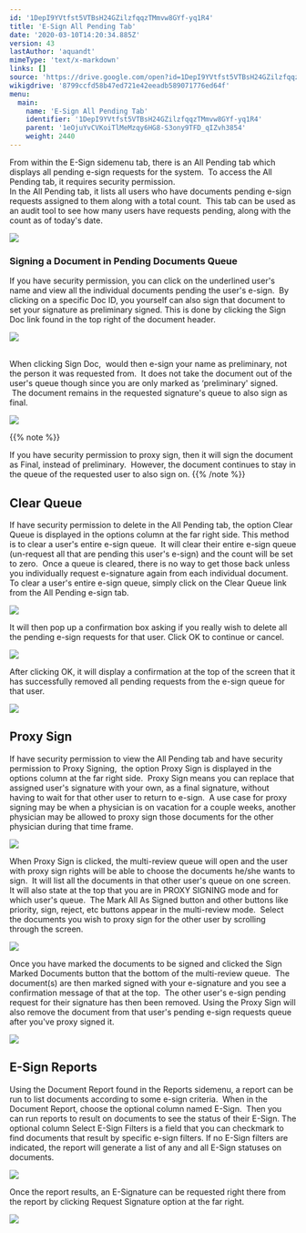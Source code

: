 ```yaml
---
id: '1DepI9YVtfst5VTBsH24GZilzfqqzTMmvw8GYf-yq1R4'
title: 'E-Sign All Pending Tab'
date: '2020-03-10T14:20:34.885Z'
version: 43
lastAuthor: 'aquandt'
mimeType: 'text/x-markdown'
links: []
source: 'https://drive.google.com/open?id=1DepI9YVtfst5VTBsH24GZilzfqqzTMmvw8GYf-yq1R4'
wikigdrive: '8799ccfd58b47ed721e42eeadb589071776ed64f'
menu:
  main:
    name: 'E-Sign All Pending Tab'
    identifier: '1DepI9YVtfst5VTBsH24GZilzfqqzTMmvw8GYf-yq1R4'
    parent: '1eOjuYvCVKoiTlMeMzqy6HG8-S3ony9TFD_qIZvh3854'
    weight: 2440
---
```

From within the E-Sign sidemenu tab, there is an All Pending tab which displays all pending e-sign requests for the system.  To access the All Pending tab, it requires security permission.  
In the All Pending tab, it lists all users who have documents pending e-sign requests assigned to them along with a total count.  This tab can be used as an audit tool to see how many users have requests pending, along with the count as of today's date.

  
![](../e-sign-all-pending-tab.assets/100002010000049D0000010AF587E8340CDC71BD.png)  


  
### **Signing a Document in Pending Documents Queue**  
  
If you have security permission, you can click on the underlined user's name and view all the individual documents pending the user's e-sign.  By clicking on a specific Doc ID, you yourself can also sign that document to set your signature as preliminary signed. This is done by clicking the Sign Doc link found in the top right of the document header.

  
![](../e-sign-all-pending-tab.assets/10000201000004C2000000CAB176B42E83E95935.png)  
 

When clicking Sign Doc,  would then e-sign your name as preliminary, not the person it was requested from.  It does not take the document out of the user's queue though since you are only marked as ‘preliminary' signed.  The document remains in the requested signature's queue to also sign as final.

  
![](../e-sign-all-pending-tab.assets/10000201000005520000009B0BB3F1BF2A888C21.png)  


{{% note %}}

If you have security permission to proxy sign, then it will sign the document as Final, instead of preliminary.  However, the document continues to stay in the queue of the requested user to also sign on.
{{% /note %}}

  
## **Clear Queue**  

If have security permission to delete in the All Pending tab, the option Clear Queue is displayed in the options column at the far right side.
This method is to clear a user's entire e-sign queue.  It will clear their entire e-sign queue (un-request all that are pending this user's e-sign) and the count will be set to zero.  Once a queue is cleared, there is no way to get those back unless you individually request e-signature again from each individual document.
To clear a user's entire e-sign queue, simply click on the Clear Queue link from the All Pending e-sign tab.

  
![](../e-sign-all-pending-tab.assets/1000020100000420000000ED7150BBE30B5ADAC8.png)  


It will then pop up a confirmation box asking if you really wish to delete all the pending e-sign requests for that user. Click OK to continue or cancel.

  
![](../e-sign-all-pending-tab.assets/10000201000003F800000163F9255CDE8F159226.png)  


After clicking OK, it will display a confirmation at the top of the screen that it has successfully removed all pending requests from the e-sign queue for that user.

  
![](../e-sign-all-pending-tab.assets/1000020100000411000000ECEAD5FB0790C5E36A.png)  


  
## **Proxy Sign**  

If have security permission to view the All Pending tab and have security permission to Proxy Signing,  the option Proxy Sign is displayed in the options column at the far right side.  Proxy Sign means you can replace that assigned user's signature with your own, as a final signature, without having to wait for that other user to return to e-sign.  A use case for proxy signing may be when a physician is on vacation for a couple weeks, another physician may be allowed to proxy sign those documents for the other physician during that time frame.

  
![](../e-sign-all-pending-tab.assets/10000201000003B9000000D84F44A2C4290678E8.png)  


When Proxy Sign is clicked, the multi-review queue will open and the user with proxy sign rights will be able to choose the documents he/she wants to sign.  It will list all the documents in that other user's queue on one screen. It will also state at the top that you are in PROXY SIGNING mode and for which user's queue.  The Mark All As Signed button and other buttons like priority, sign, reject, etc buttons appear in the multi-review mode.  Select the documents you wish to proxy sign for the other user by scrolling through the screen.

  
![](../e-sign-all-pending-tab.assets/10000201000004A0000001AF96FD7A2CFEDE90C6.png)  


Once you have marked the documents to be signed and clicked the Sign Marked Documents button that the bottom of the multi-review queue.  The document(s) are then marked signed with your e-signature and you see a confirmation message of that at the top.  The other user's e-sign pending request for their signature has then been removed. Using the Proxy Sign will also remove the document from that user's pending e-sign requests queue after you've proxy signed it.

  
![](../e-sign-all-pending-tab.assets/100002010000047B00000062AD16C739CE1FA3ED.png)  

  
## **E-Sign Reports**  

Using the Document Report found in the Reports sidemenu, a report can be run to list documents according to some e-sign criteria.  When in the Document Report, choose the optional column named E-Sign.  Then you can run reports to result on documents to see the status of their E-Sign. The optional column Select E-Sign Filters is a field that you can checkmark to find documents that result by specific e-sign filters. If no E-Sign filters are indicated, the report will generate a list of any and all E-Sign statuses on documents.

  
![](../e-sign-all-pending-tab.assets/10000201000004B400000252555F348D264C03E4.png)  


Once the report results, an E-Signature can be requested right there from the report by clicking Request Signature option at the far right.

  
![](../e-sign-all-pending-tab.assets/10000201000004AC00000100F203CF3FFFB6B68A.png)  


